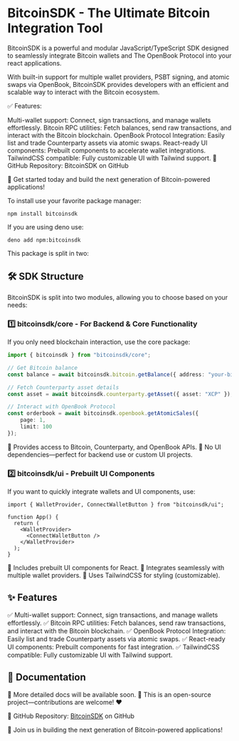 # BitcoinSDK - The Ultimate Bitcoin Integration Tool
BitcoinSDK is a powerful and modular JavaScript/TypeScript SDK designed to seamlessly integrate Bitcoin wallets and The OpenBook Protocol into your react applications.

With built-in support for multiple wallet providers, PSBT signing, and atomic swaps via OpenBook, BitcoinSDK provides developers with an efficient and scalable way to interact with the Bitcoin ecosystem.

✅ Features:

Multi-wallet support: Connect, sign transactions, and manage wallets effortlessly.
Bitcoin RPC utilities: Fetch balances, send raw transactions, and interact with the Bitcoin blockchain.
OpenBook Protocol Integration: Easily list and trade Counterparty assets via atomic swaps.
React-ready UI components: Prebuilt components to accelerate wallet integrations.
TailwindCSS compatible: Fully customizable UI with Tailwind support.
🔗 GitHub Repository: BitcoinSDK on GitHub

🚀 Get started today and build the next generation of Bitcoin-powered applications!

To install use your favorite package manager:

`npm install bitcoinsdk`

If you are using deno use:

`deno add npm:bitcoinsdk`

This package is split in two:

## 🛠 SDK Structure
BitcoinSDK is split into two modules, allowing you to choose based on your needs:

### 1️⃣ bitcoinsdk/core - For Backend & Core Functionality
If you only need blockchain interaction, use the core package:

```ts
import { bitcoinsdk } from "bitcoinsdk/core";

// Get Bitcoin balance
const balance = await bitcoinsdk.bitcoin.getBalance({ address: "your-bitcoin-address" });

// Fetch Counterparty asset details
const asset = await bitcoinsdk.counterparty.getAsset({ asset: "XCP" });

// Interact with OpenBook Protocol
const orderbook = await bitcoinsdk.openbook.getAtomicSales({
    page: 1,
    limit: 100
});

```
🔹 Provides access to Bitcoin, Counterparty, and OpenBook APIs.
🔹 No UI dependencies—perfect for backend use or custom UI projects.


### 2️⃣ bitcoinsdk/ui - Prebuilt UI Components
If you want to quickly integrate wallets and UI components, use:

```tsx
import { WalletProvider, ConnectWalletButton } from "bitcoinsdk/ui";

function App() {
  return (
    <WalletProvider>
      <ConnectWalletButton />
    </WalletProvider>
  );
}

```
🔹 Includes prebuilt UI components for React.
🔹 Integrates seamlessly with multiple wallet providers.
🔹 Uses TailwindCSS for styling (customizable).

## ✨ Features
✅ Multi-wallet support: Connect, sign transactions, and manage wallets effortlessly.
✅ Bitcoin RPC utilities: Fetch balances, send raw transactions, and interact with the Bitcoin blockchain.
✅ OpenBook Protocol Integration: Easily list and trade Counterparty assets via atomic swaps.
✅ React-ready UI components: Prebuilt components for fast integration.
✅ TailwindCSS compatible: Fully customizable UI with Tailwind support.



## 📖 Documentation
📌 More detailed docs will be available soon.
📌 This is an open-source project—contributions are welcome! ❤️

🔗 GitHub Repository: [BitcoinSDK](https://github.com/javiercervilla/BITCOINSDK) on GitHub

🚀 Join us in building the next generation of Bitcoin-powered applications!
